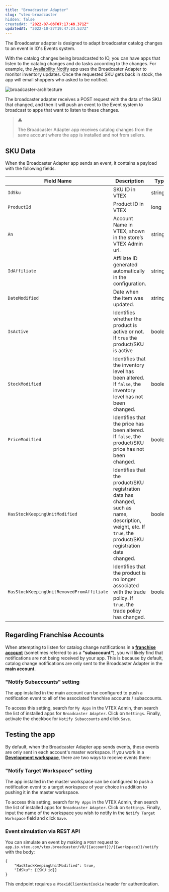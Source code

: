 ```yaml
---
title: "Broadcaster Adapter"
slug: "vtex-broadcaster
hidden: false
createdAt: "2022-07-08T07:17:48.371Z"
updatedAt: "2022-10-27T19:47:24.537Z"
---
```


The Broadcaster adapter is designed to adapt broadcaster catalog changes to an event in IO's Events system.

With the catalog changes being broadcasted to IO, you can have apps that listen to the catalog changes and do tasks according to the changes. For example, the [Availability Notify](https://developers.vtex.com/vtex-developer-docs/docs/vtex-availability-notify) app uses the Broadcaster Adapter to monitor inventory updates. Once the requested SKU gets back in stock, the app will email shoppers who asked to be notified.

![broadcaster-architecture](https://user-images.githubusercontent.com/67270558/158252905-3480125a-fabe-4db3-bb4d-7c7dea74f8ef.png)

The broadcaster adapter receives a POST request with the data of the SKU that changed, and then it will push an event to the Event system to broadcast to apps that want to listen to these changes.

> ⚠️
>
> The Broadcaster Adapter app receives catalog changes from the same account where the app is installed and not from sellers.

## SKU Data

When the Broadcaster Adapter app sends an event, it contains a payload with the following fields.

| Field Name                                | Description                                                                                                                                                  | Type    |
| ----------------------------------------- | ------------------------------------------------------------------------------------------------------------------------------------------------------------ | ------- |
| `IdSku`                                   | SKU ID in VTEX                                                                                                                                               | string  |
| `ProductId`                               | Product ID in VTEX                                                                                                                                           | long    |
| `An`                                      | Account Name in VTEX, shown in the store’s VTEX Admin url.                                                                                                   | string  |
| `IdAffiliate`                             | Affiliate ID generated automatically in the configuration.                                                                                                   | string  |
| `DateModified`                            | Date when the item was updated.                                                                                                                              | string  |
| `IsActive`                                | Identifies whether the product is active or not. If `true` the product/SKU is active                                                                         | boolean |
| `StockModified`                           | Identifies that the inventory level has been altered. If `false`, the inventory level has not been changed.                                                  | boolean |
| `PriceModified`                           | Identifies that the price has been altered. If `false`, the product/SKU price has not been changed.                                                          | boolean |
| `HasStockKeepingUnitModified`             | Identifies that the product/SKU registration data has changed, such as name, description, weight, etc. If `true`, the product/SKU registration data changed. | boolean |
| `HasStockKeepingUnitRemovedFromAffiliate` | Identifies that the product is no longer associated with the trade policy. If `true`, the trade policy has changed.                                          | boolean |

## Regarding Franchise Accounts

When attempting to listen for catalog change notifications in a **[franchise account](https://help.vtex.com/en/tutorial/what-is-a-franchise-account--kWQC6RkFSCUFGgY5gSjdl)** (sometimes referred to as a **"subaccount"**), you will likely find that notifications are not being received by your app. This is because by default, catalog change notifications are only sent to the Broadcaster Adapter in the **main account**.

### "Notify Subaccounts" setting

The app installed in the main account can be configured to push a notification event to all of the associated franchise accounts / subaccounts.

To access this setting, search for `My Apps` in the VTEX Admin, then search the list of installed apps for `Broadcaster Adapter`. Click on `Settings`. Finally, activate the checkbox for `Notify Subaccounts` and click `Save`.

## Testing the app

By default, when the Broadcaster Adapter app sends events, these events are only sent in each account's master workspace. If you work in a **[Development workspace](https://developers.vtex.com/vtex-developer-docs/docs/vtex-io-documentation-workspace)**, there are two ways to receive events there:

### "Notify Target Workspace" setting

The app installed in the master workspace can be configured to push a notification event to a target workspace of your choice in addition to pushing it in the master workspace.

To access this setting, search for `My Apps` in the VTEX Admin, then search the list of installed apps for `Broadcaster Adapter`. Click on `Settings`. Finally, input the name of the workspace you wish to notify in the `Notify Target Workspace` field and click `Save`.

### Event simulation via REST API

You can simulate an event by making a `POST` request to `app.io.vtex.com/vtex.broadcaster/v0/{{account}}/{{workspace}}/notify`
with the body:

```
{
	"HasStockKeepingUnitModified": true,
	"IdSku": {{SKU id}}
}
```

This endpoint requires a `VtexidClientAutCookie` header for authentication.
